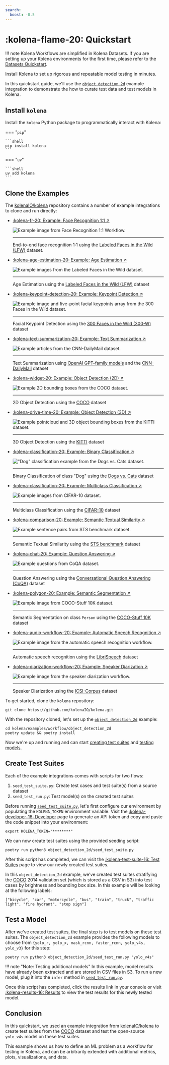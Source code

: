 ```yaml
---
search:
  boost: -0.5
---
```


# :kolena-flame-20: Quickstart

!!! note
    Kolena Workflows are simplified in Kolena Datasets.
    If you are setting up your Kolena environments for the first time, please refer to the
    [Datasets Quickstart](../dataset/quickstart.md).

Install Kolena to set up rigorous and repeatable model testing in minutes.

In this quickstart guide, we'll use the
[`object_detection_2d`](https://github.com/kolenaIO/kolena/tree/trunk/examples/workflow/object_detection_2d)
example integration to demonstrate the how to curate test data and test models in Kolena.

## Install `kolena`

Install the `kolena` Python package to programmatically interact with Kolena:

=== "`pip`"

    ```shell
    pip install kolena
    ```

=== "`uv`"

    ```shell
    uv add kolena
    ```

## Clone the Examples

The [kolenaIO/kolena](https://github.com/kolenaIO/kolena) repository contains a number of example integrations to clone
and run directly:

<div class="grid cards" markdown>

- [:kolena-fr-20: Example: Face Recognition 1:1 ↗](https://github.com/kolenaIO/kolena/tree/trunk/examples/workflow/face_recognition_11)

    ![Example image from Face Recognition 1:1 Workflow.](../assets/images/fr11.jpg)

    ---

    End-to-end face recognition 1:1 using the [Labeled Faces in the Wild (LFW)](http://vis-www.cs.umass.edu/lfw/) dataset.

- [:kolena-age-estimation-20: Example: Age Estimation ↗](https://github.com/kolenaIO/kolena/tree/trunk/examples/workflow/age_estimation)

    ![Example images from the Labeled Faces in the Wild dataset.](../assets/images/LFW.jpg)

    ---

    Age Estimation using the [Labeled Faces in the Wild (LFW)](http://vis-www.cs.umass.edu/lfw/) dataset

- [:kolena-keypoint-detection-20: Example: Keypoint Detection ↗](https://github.com/kolenaIO/kolena/tree/trunk/examples/workflow/keypoint_detection)

    ![Example image and five-point facial keypoints array from the 300 Faces in the Wild dataset.](../assets/images/300-W.jpg)

    ---

    Facial Keypoint Detection using the [300 Faces in the Wild (300-W)](https://ibug.doc.ic.ac.uk/resources/300-W/)
    dataset

- [:kolena-text-summarization-20: Example: Text Summarization ↗](https://github.com/kolenaIO/kolena/tree/trunk/examples/workflow/text_summarization)

    ![Example articles from the CNN-DailyMail dataset.](../assets/images/CNN-DailyMail.jpg)

    ---

    Text Summarization using [OpenAI GPT-family models](https://platform.openai.com/docs/guides/gpt) and the
    [CNN-DailyMail](https://paperswithcode.com/dataset/cnn-daily-mail-1) dataset

- [:kolena-widget-20: Example: Object Detection (2D) ↗](https://github.com/kolenaIO/kolena/tree/trunk/examples/workflow/object_detection_2d)

    ![Example 2D bounding boxes from the COCO dataset.](../assets/images/COCO-transportation.jpeg)

    ---

    2D Object Detection using the [COCO](https://cocodataset.org/#overview) dataset

- [:kolena-drive-time-20: Example: Object Detection (3D) ↗](https://github.com/kolenaIO/kolena/tree/trunk/examples/workflow/object_detection_3d)

    ![Example pointcloud and 3D object bounding boxes from the KITTI dataset.](../assets/images/KITTI-pointcloud.png)

    ---

    3D Object Detection using the [KITTI](https://www.cvlibs.net/datasets/kitti/eval_object.php?obj_benchmark=3d) dataset

- [:kolena-classification-20: Example: Binary Classification ↗](https://github.com/kolenaIO/kolena/tree/trunk/examples/workflow/classification#binary-classification-on-dogs-vs-cats)

    !["Dog" classification example from the Dogs vs. Cats dataset.](../assets/images/classification-dog.jpg)

    ---

    Binary Classification of class "Dog" using the [Dogs vs. Cats](https://www.kaggle.com/c/dogs-vs-cats) dataset

- [:kolena-classification-20: Example: Multiclass Classification ↗](https://github.com/kolenaIO/kolena/tree/trunk/examples/workflow/classification#multiclass-classification-on-cifar-10)

    ![Example images from CIFAR-10 dataset.](../assets/images/CIFAR-10.jpg)

    ---

    Multiclass Classification using the [CIFAR-10](https://www.cs.toronto.edu/~kriz/cifar.html) dataset

- [:kolena-comparison-20: Example: Semantic Textual Similarity ↗](https://github.com/kolenaIO/kolena/tree/trunk/examples/workflow/semantic_textual_similarity)

    ![Example sentence pairs from STS benchmark dataset.](../assets/images/STS-benchmark.jpg)

    ---

    Semantic Textual Similarity using the [STS benchmark](http://ixa2.si.ehu.eus/stswiki/index.php/STSbenchmark) dataset

- [:kolena-chat-20: Example: Question Answering ↗](https://github.com/kolenaIO/kolena/tree/trunk/examples/workflow/question_answering)

    ![Example questions from CoQA dataset.](../assets/images/CoQA.jpg)

    ---

    Question Answering using the
    [Conversational Question Answering (CoQA)](https://stanfordnlp.github.io/coqa/) dataset

- [:kolena-polygon-20: Example: Semantic Segmentation ↗](https://github.com/kolenaIO/kolena/tree/trunk/examples/workflow/semantic_segmentation)

    ![Example image from COCO-Stuff 10K dataset.](../assets/images/coco-stuff-10k.jpg)

    ---

    Semantic Segmentation on class `Person` using the
    [COCO-Stuff 10K](https://github.com/nightrome/cocostuff10k) dataset

- [:kolena-audio-workflow-20: Example: Automatic Speech Recognition ↗](https://github.com/kolenaIO/kolena/tree/trunk/examples/workflow/automatic_speech_recognition)

    ![Example image from the automatic speech recognition workflow.](../assets/images/librispeech-workflow-example.png)

    ---

    Automatic speech recognition using the
    [LibriSpeech](https://www.openslr.org/12) dataset

- [:kolena-diarization-workflow-20: Example: Speaker Diarization ↗](https://github.com/kolenaIO/kolena/tree/trunk/examples/workflow/speaker_diarization)

    ![Example image from the speaker diarization workflow.](../assets/images/speaker-diarization-example.png)

    ---

    Speaker Diarization using the
    [ICSI-Corpus](https://groups.inf.ed.ac.uk/ami/icsi/) dataset

</div>

To get started, clone the `kolena` repository:

```shell
git clone https://github.com/kolenaIO/kolena.git
```

With the repository cloned, let's set up the
[`object_detection_2d`](https://github.com/kolenaIO/kolena/tree/trunk/examples/workflow/object_detection_2d) example:

```shell
cd kolena/examples/workflow/object_detection_2d
poetry update && poetry install
```

Now we're up and running and can start [creating test suites](#create-test-suites) and
[testing models](#test-a-model).

## Create Test Suites

Each of the example integrations comes with scripts for two flows:

1. `seed_test_suite.py`: Create test cases and test suite(s) from a source dataset
2. `seed_test_run.py`: Test model(s) on the created test suites

Before running [`seed_test_suite.py`](https://github.com/kolenaIO/kolena/blob/trunk/examples/workflow/object_detection_2d/object_detection_2d/seed_test_suite.py),
let's first configure our environment by populating the `KOLENA_TOKEN`
environment variable. Visit the [:kolena-developer-16: Developer](https://app.kolena.com/redirect/developer) page to
generate an API token and copy and paste the code snippet into your environment:

```shell
export KOLENA_TOKEN="********"
```

We can now create test suites using the provided seeding script:

```shell
poetry run python3 object_detection_2d/seed_test_suite.py
```

After this script has completed, we can visit the [:kolena-test-suite-16: Test Suites](https://app.kolena.com/redirect/testing)
page to view our newly created test suites.

In this `object_detection_2d` example,
we've created test suites stratifying the [COCO](https://cocodataset.org/#overview) 2014 validation set
(which is stored as a CSV in S3) into test cases by brightness and bounding box size.
In this example will be looking at the following labels:

`["bicycle", "car", "motorcycle", "bus", "train", "truck", "traffic light", "fire hydrant", "stop sign"]`

## Test a Model

After we've created test suites, the final step is to test models on these test suites. The `object_detection_2d` example
provides the following models to choose from `{yolo_r, yolo_x, mask_rcnn, faster_rcnn, yolo_v4s, yolo_v3}` for this step:

```shell
poetry run python3 object_detection_2d/seed_test_run.py "yolo_v4s"
```

!!! note "Note: Testing additional models"
    In this example, model results have already been extracted and are stored in CSV files in S3. To run a new model,
    plug it into the `infer` method in [`seed_test_run.py`](https://github.com/kolenaIO/kolena/blob/trunk/examples/workflow/object_detection_2d/object_detection_2d/seed_test_run.py).

Once this script has completed, click the results link in your console or visit
[:kolena-results-16: Results](https://app.kolena.com/redirect/results) to view the test results for this newly tested model.

## Conclusion

In this quickstart, we used an example integration from [kolenaIO/kolena](https://github.com/kolenaIO/kolena) to create
test suites from the [COCO](https://cocodataset.org/#overview) dataset and test the
open-source `yolo_v4s` model on these test suites.

This example shows us how to define an ML problem as a workflow for testing in Kolena, and can be arbitrarily extended
with additional metrics, plots, visualizations, and data.
